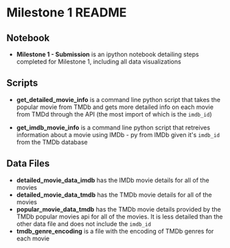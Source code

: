 # Milestone 1 README

## Notebook

* **Milestone 1 - Submission** is an ipython notebook detailing steps completed for Milestone 1, including all data visualizations

## Scripts

* **get_detailed_movie_info** is a command line python script that takes the popular movie from TMDb and gets more detailed info on each movie from TMDd through the API (the most import of which is the `imdb_id`)

* **get_imdb_movie_info** is a command line python script that retreives information about a movie using IMDb - py from IMDb given it's `imdb_id` from the TMDb database

## Data Files

* **detailed_movie_data_imdb** has the IMDb movie details for all of the movies
* **detailed_movie_data_tmdb** has the TMDb movie details for all of the movies
* **popular_movie_data_tmdb** has the TMDb movie details provided by the TMDb popular movies api for all of the movies. It is less detailed than the other data file and does not include the `imdb_id`
* **tmdb_genre_encoding** is a file with the encoding of TMDb genres for each movie
